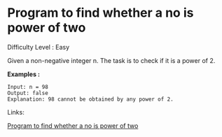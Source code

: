 # Program to find whether a no is power of two

Difficulty Level : Easy

Given a non-negative integer n. The task is to check if it is a power of 2. 

**Examples :**

```
Input: n = 98
Output: false
Explanation: 98 cannot be obtained by any power of 2.
```

Links:

[Program to find whether a no is power of two](https://www.geeksforgeeks.org/problems/power-of-2-1587115620/1)